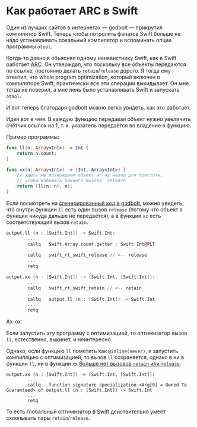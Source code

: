 # Как работает ARC в Swift

Один из лучших сайтов в интернетах — godbolt — прикрутил компилятор Swift.
Теперь чтобы потролить фанатов Swift больше не надо устанавливать локальный
компилятор и вспоминать опции программы `otool`.

Когда-то давно я объяснял одному ненавистнику Swift, как в Swift работает
[ARC](https://en.wikipedia.org/wiki/Automatic_Reference_Counting).
Он утверждал, что поскольку все объекты передаются по ссылке, постоянно делать
`retain`/`release` дорого. Я тогда ему ответил, что whole program optimization,
который включен в компиляторе Swift, практически все эти операции выкидывает.
Он мне тогда не поверил, а мне лень было устанавливать Swift и запускать `otool`.

И вот теперь благодаря godbolt можно легко увидеть, как это работает.

Идея вот в чём. В каждую функцию передавая объект нужно увеличить счётчик ссылок на 1,
т. к. указатель передаётся во владение в функцию.

Пример программы:

```swift
func ll(n: Array<Int>) -> Int {
    return n.count;
}

func xx(n: Array<Int>) -> (Int, Array<Int>) {
    // здесь мы возвращаем объект array назад для простоты,
    // чтобы избежать лишнего вызова `release`
    return (ll(n: n), n);
}
```

Если посмотреть на [сгенерированный код в godbolt](https://godbolt.org/g/h2tZWM),
можно увидеть, что внутри функции `ll` есть один вызов `release`
(потому что объект в функции никуда дальше не передаётся),
а в функции `xx` есть соответствующий вызов `retain`.

```asm
output.ll (n : [Swift.Int]) -> Swift.Int:
        ...
        callq   Swift.Array.count.getter : Swift.Int@PLT
        ...
        callq   swift_rt_swift_release // <-- release
        ...
        retq

output.xx (n : [Swift.Int]) -> (Swift.Int, [Swift.Int]):
        ...
        callq   swift_rt_swift_retain // <-- retain
        ...
        callq   output.ll (n : [Swift.Int]) -> Swift.Int
        ...
        retq
```

Ах-ох.

Если запустить эту программу с оптимизацией, то оптимизатор вызов `ll`, естественно,
выкинет, и неинтересно.

Однако, если функцию `ll` пометить как `@inline(never)`, и запустить компиляцию
с оптимизацией, то вызов `ll` сохраняется, однако в ни в функции `ll`, ни в функции `xx`
[6ольше нет вызовов `retain` или `release`](https://godbolt.org/g/9B6Chn).

```
output.xx (n : [Swift.Int]) -> (Swift.Int, [Swift.Int]):
        ...
        callq   function signature specialization <Arg[0] = Owned To Guaranteed> of output.ll (n : [Swift.Int]) -> Swift.Int
        ...
        retq
```

То есть глобальный оптимизатор в Swift действительно умеет схлопывать пары `retain`/`release`.
